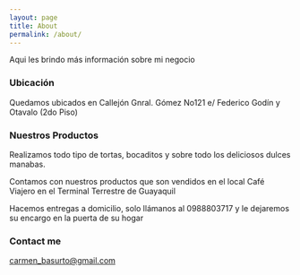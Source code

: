 ```yaml
---
layout: page
title: About
permalink: /about/
---
```


Aqui les brindo más información sobre mi negocio 

### Ubicación

Quedamos ubicados en Callejón Gnral. Gómez No121 e/ Federico Godín y Otavalo (2do Piso)

### Nuestros Productos 

Realizamos todo tipo de tortas, bocaditos y sobre todo los deliciosos dulces manabas. 

Contamos con nuestros productos que son vendidos en el local Café Viajero en el Terminal Terrestre de Guayaquil 

Hacemos entregas a domicilio, solo llámanos al 0988803717 y le dejaremos su encargo en la puerta de su hogar 

### Contact me

[carmen_basurto@gmail.com](mailto:carmen_basurto@gmail.com)
